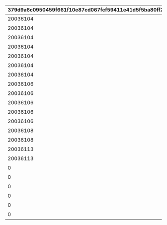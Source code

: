 |379d9a6c0950459f661f10e87cd067fcf59411e41d5f5ba80ff281e54f9fdca9|934f0cb1e26bf451b70bdb321ab54d5ae288194c36033054db7987a00bcd4867|fbc3aed2d59b7867ce6efb7103646ef20f5e20f88c6f1dc6e4e9bd1b01069052|69c168eb361040d02a9a23756deb2d86d67cefdf8634a07d1cc1aa383596776f|d563fe508f8a5c28ff1c3caa1b91081e5af67da56d6be2ce132651e98be596cc|51376d75c078f9323e9010da0bed63186080ce9afc54b8c7bda970aaf819c508|cf3f27717691359e91ffea89cec4f0c9ae6f88b4d2465a469a3bb6929b002cab|
| --- | --- | --- | --- | --- | --- | --- |
|20036104|10064|0|開会式|0|4|1006401|
|20036104|10064|0|開会式|0|3|1006402|
|20036104|10064|0|徒競走|1006402|1|1006403|
|20036104|10064|0|徒競走|1006402|4|1006404|
|20036104|10064|0|徒競走|1006402|2|1006405|
|20036104|10064|0|騎馬戦|1006405|2|1006406|
|20036104|10064|0|騎馬戦|1006405|4|1006407|
|20036106|10064|0|昼休憩|1006406|3|1006408|
|20036106|10064|0|昼休憩|1006406|4|1006409|
|20036106|10064|0|学術文化出展各種|1006408|3|1006410|
|20036106|10064|0|学術文化出展各種|1006408|4|1006411|
|20036106|10064|0|学術文化出展各種|1006408|1|1006412|
|20036108|10064|0|侍女風給仕喫茶|1006410|4|1006413|
|20036108|10064|0|侍女風給仕喫茶|1006410|3|1006414|
|20036113|10064|0|総合リレー|1006414|3|1006415|
|20036113|10064|0|総合リレー|1006414|4|1006416|
|0|10064|2003601|セレモニーステージ|1006415|1|1006417|
|0|10064|2003601|セレモニーステージ|1006415|4|1006418|
|0|10064|2003601|セレモニーステージ|1006415|2|1006419|
|0|10064|2003601|閉会式|1006419|3|1006420|
|0|10064|2003601|閉会式|1006419|4|1006421|
|0|10064|2003601|コンプリート演出|1006420|4|1006422|